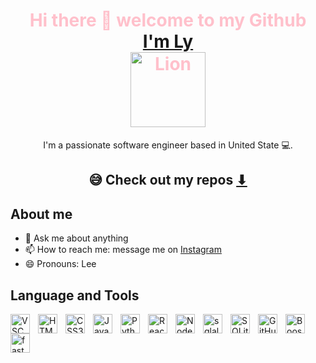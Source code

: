 
<h1 align="center" style="color:pink">Hi there 👋 welcome to my Github 
  <a href="https://github.com/Lynguyen817" ><br/>
    I'm Ly</a> <br/>
  <img alt="Lion" width="120px" src="https://encrypted-tbn0.gstatic.com/images?q=tbn:ANd9GcQ1rDxU8cQ8YP7Zc90LNXTVrtxrBfUYDD8YSoWQ2apSagXCvG87" />
</h1>
<p align="center">I'm a passionate software engineer based in United State 💻.</p>
<h2 align="center"> 😅 Check out my repos <a href="https://github.com/Lynguyen817?tab=repositories">⬇</a></h2>


<h2>About me</h2>
  <ul>
    <li>💬 Ask me about anything</li>
    <li>📫 How to reach me: message me on <a href="https://www.instagram.com/nguyenleena/">Instagram</a> </li>
    <li>😄 Pronouns: Lee </li>
  </ul>
   
<h2>Language and Tools</h2>
<img align="left" alt="VSCode" width="31px" src="https://cdn.jsdelivr.net/gh/devicons/devicon/icons/vscode/vscode-original-wordmark.svg" style="padding-right:10px;" />
<img align="left" alt="HTML5" width="31px" src="https://cdn.jsdelivr.net/gh/devicons/devicon/icons/html5/html5-original.svg" style="padding-right:10px;" />
<img align="left" alt="CSS3" width="31px" src="https://cdn.jsdelivr.net/gh/devicons/devicon/icons/css3/css3-original.svg" style="padding-right:10px;" />
<img align="left" alt="JavaScript" width="31px" src="https://cdn.jsdelivr.net/gh/devicons/devicon/icons/javascript/javascript-original.svg" style="padding-right:10px;" />
<img align="left" alt="Python" width="31px" src="https://cdn.jsdelivr.net/gh/devicons/devicon/icons/python/python-original.svg" style="padding-right:10px;" />
<img align="left" alt="React" width="31px" src="https://cdn.jsdelivr.net/gh/devicons/devicon/icons/react/react-original.svg" style="padding-right:10px;" />
<img align="left" alt="Node.js" width="31px" src="https://cdn.jsdelivr.net/gh/devicons/devicon/icons/nodejs/nodejs-original.svg" style="padding-right:10px;" />
<img align="left" alt="sqlalchemy" width="31px" src="https://cdn.jsdelivr.net/gh/devicons/devicon/icons/sqlalchemy/sqlalchemy-original.svg" style="padding-right:10px;" />
<img align="left" alt="SQLite" width="31px" src="https://cdn.jsdelivr.net/gh/devicons/devicon/icons/sqlite/sqlite-original.svg" style="padding-right:10px;" />
<img align="left" alt="GitHub" width="31px" src="https://cdn.jsdelivr.net/gh/devicons/devicon/icons/github/github-original.svg" style="padding-right:10px;" />
<img align="left" alt="Boostrap" width="31px" src="https://cdn.jsdelivr.net/gh/devicons/devicon/icons/bootstrap/bootstrap-original.svg" style="padding-right:10px;" />
<img align="left" alt="fastapi" width="31px" src="https://cdn.jsdelivr.net/gh/devicons/devicon/icons/fastapi/fastapi-original.svg" style="padding-right:10px;" />

<br />


<!--
**Lynguyen817/Lynguyen817** is a ✨ _special_ ✨ repository because its `README.md` (this file) appears on your GitHub profile.

Here are some ideas to get you started:

- 🔭 I’m currently working on ...
- 🌱 I’m currently learning ...
- 👯 I’m looking to collaborate on ...
- 🤔 I’m looking for help with ...
- 💬 Ask me about ...
- 📫 How to reach me: ...
- 😄 Pronouns: ...
- ⚡ Fun fact: ...
-->
